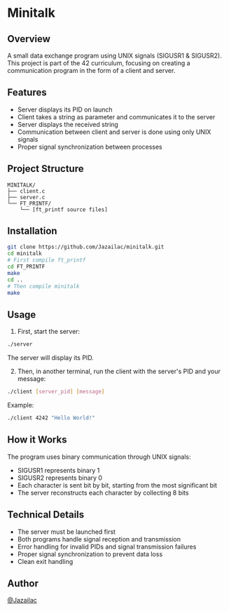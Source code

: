 # Minitalk

## Overview
A small data exchange program using UNIX signals (SIGUSR1 & SIGUSR2). This project is part of the 42 curriculum, focusing on creating a communication program in the form of a client and server.

## Features
- Server displays its PID on launch
- Client takes a string as parameter and communicates it to the server
- Server displays the received string
- Communication between client and server is done using only UNIX signals
- Proper signal synchronization between processes

## Project Structure
```
MINITALK/
├── client.c
├── server.c
└── FT_PRINTF/
    └── [ft_printf source files]
```

## Installation
```bash
git clone https://github.com/Jazailac/minitalk.git
cd minitalk
# First compile ft_printf
cd FT_PRINTF
make
cd ..
# Then compile minitalk
make
```

## Usage
1. First, start the server:
```bash
./server
```
The server will display its PID.

2. Then, in another terminal, run the client with the server's PID and your message:
```bash
./client [server_pid] [message]
```

Example:
```bash
./client 4242 "Hello World!"
```

## How it Works
The program uses binary communication through UNIX signals:
- SIGUSR1 represents binary 1
- SIGUSR2 represents binary 0
- Each character is sent bit by bit, starting from the most significant bit
- The server reconstructs each character by collecting 8 bits

## Technical Details
- The server must be launched first
- Both programs handle signal reception and transmission
- Error handling for invalid PIDs and signal transmission failures
- Proper signal synchronization to prevent data loss
- Clean exit handling


## Author
[@Jazailac](https://github.com/Jazailac)
